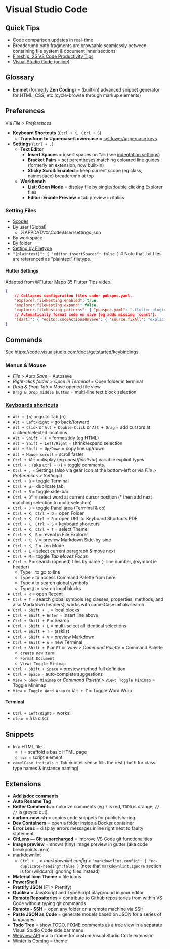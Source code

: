 # Visual Studio Code

## Quick Tips

* Code comparison updates in real-time
* Breadcrumb path fragments are browsable seamlessly between containing file system & document inner sections
* [Fireship: 25 VS Code Productivity Tips](https://www.youtube.com/watch?v=ifTF3ags0XI)
* [Visual Studio Code (online)](https://vscode.dev)

## Glossary

* **Emmet** (formerly **Zen Coding**) = (built-in) advanced snippet generator for HTML, CSS, etc (cycle-browse through markup elements)

## Preferences

Via _File > Preferences_.

* **Keyboard Shortcuts** (`Ctrl + K, Ctrl + S`)
  * **Transform to Uppercase/Lowercase** = [set lower/uppercase keys](https://stackoverflow.com/a/41688564/3559724)
* **Settings** (`Ctrl + ,`)
  * **Text Editor**
    * **Insert Spaces** = insert spaces on `Tab` (see [indentation settings](https://stackoverflow.com/a/29972553))
    * **Bracket Pairs** = set parentheses matching coloured line guides (formerly an extension, now built-in)
    * **Sticky Scroll: Enabled** = keep current scope (eg class, namespace) breadcrumb at top
  * **Workbench**
    * **List: Open Mode** = display file by single/double clicking Explorer files
    * **Editor: Enable Preview** = tab preview in italics

### Setting Files

* [Scopes](https://developer.hyvor.com/vscode-editing-settings-json)
* By user (Global)
  * %APPDATA%\Code\User\settings.json
* By workspace
* By folder
* [Setting by Filetype](https://code.visualstudio.com/docs/getstarted/settings#_language-specific-editor-settings)
* `"[plaintext]": { "editor.insertSpaces": false }`   # Note that .txt files are referenced as "plaintext" filetype.

#### Flutter Settings

Adapted from @Flutter Mapp 35 Flutter Tips video.

```json
{
    // Collapses configuration files under pubspec.yaml.
    "explorer.fileNesting.enabled": true,
    "explorer.fileNesting.expand": false,
    "explorer.fileNesting.patterns": { "pubspec.yaml": ".flutter-plugins, .flutter-plugins-dependencies, .gitignore, .packages, .metadata, pubspec.lock, analysis_options.yaml, todoapp.iml" },
    // Automatically format code on save (eg adds missing 'const').
    "[dart]": { "editor.codeActionsOnSave": { "source.fixAll": "explicit" }, }
}
```

## Commands

See <https://code.visualstudio.com/docs/getstarted/keybindings>

### Menus & Mouse

* _File > Auto Save_ = Autosave
* _Right-click folder > Open in Terminal_ = Open folder in terminal
* _Drag & Drop Tab_ = Move opened file view
* `Drag & Drop middle button` = multi-line text block selection

### [Keyboards shortcuts](https://code.visualstudio.com/shortcuts/keyboard-shortcuts-windows.pdf)

* `Alt + {n}` = go to Tab {n}
* `Alt + Left/Right` = go back/forward
* `Alt + Click` or `Alt + Double-Click` or `Alt + Drag` = add cursors at clicked/selected locations
* `Alt + Shift + F` = format/tidy (eg HTML)
* `Alt + Shift + Left/Right` = shrink/expand selection
* `Alt + Shift + Up/Down` = copy line up/down
* `Alt + Mouse scroll` = scroll faster
* `Ctrl + Alt` = display (eg _const_/_final_/_var_) variable explicit types
* `Ctrl + :` (aka `Ctrl + /`) = toggle comments
* `Ctrl + ,` = Settings (also via gear icon at the bottom-left or via _File > Preferences > Settings_)
* `Ctrl + ù` = toggle Terminal
* `Ctrl + µ` = duplicate tab
* `Ctrl + B` = toggle side-bar
* `Ctrl + D`\* = select word at current cursor position (\* then add next matching selection to multi-selection)
* `Ctrl + J` = toggle Panel area (Terminal & co)
* `Ctrl + K, Ctrl + O` = open Folder
* `Ctrl + K, Ctrl + R` = open URL to Keyboard Shortcuts PDF
* `Ctrl + K, Ctrl + S` = keyboard shortcuts
* `Ctrl + K, Ctrl + T` = select Theme
* `Ctrl + K, R` = reveal in File Explorer
* `Ctrl + K, V` = preview Markdown Side-by-side
* `Ctrl + K, Z` = zen Mode
* `Ctrl + L` = select current paragraph & move next
* `Ctrl + M` = toggle _Tab Moves Focus_
* `Ctrl + P` = search (opened) files by name (`:` line number, `@` symbol ie header)
  * Type `:` to go to line
  * Type `>` to access Command Palette from here
  * Type `#` to search global symbols
  * Type `@` to search local blocks
* `Ctrl + R` = open Recent
* `Ctrl + T` = search global symbols (eg classes, properties, methods, and also Markdown headers), works with camelCase initials search
* `Ctrl + Shift + .` = local blocks
* `Ctrl + Shift + Enter` = Insert line above
* `Ctrl + Shift + F` = Search
* `Ctrl + Shift + L` = multi-select all identical selections
* `Ctrl + Shift + T` = tasklist
* `Ctrl + Shift + V` = preview Markdown
* `Ctrl + Shift + ù` = new Terminal
* `Ctrl + Shift + P` or `F1` or _View > Command Palette_ = Command Palette
  * `create new term`
  * `Format Document`
  * `View: Toggle Minimap`
* `Ctrl + Shift + Space` = preview method full definition
* `Ctrl + Space` = auto-complete suggestions
* `View > Show Minimap` or _Command Palette_ > `View: Toggle Minimap` = Toggle Minimap
* `View > Toggle Word Wrap` or `Alt + Z` = Toggle Word Wrap

#### Terminal

* `Ctrl + Left/Right` = works!
* `clear` = à la clscr

## Snippets

* In a HTML file
  * `!` = scaffold a basic HTML page
  * `scr` = script element
* `camelCase initials + Tab` => intellisense fills the rest ( both for class type names & instance naming)

## Extensions

* **Add jsdoc comments**
* **Auto Rename Tag**
* **Better Comments** = colorize comments (eg `!` is red, `TODO` is orange, `// //` is greyed out)
* **carbon-now-sh** = copies code snippets for public/sharing
* **Dev Containers** = open a folder inside a Docker container
* **Error Lens** = display errors messages inline right next to faulty statement
* **GitLens — Git supercharged** = improve VS Code git functionalities
* **Image preview** = shows (tiny) image preview in gutter (aka code breakpoints area)
* [markdownlint](https://github.com/DavidAnson/vscode-markdownlint#configure)
  * `Ctrl + ,` > _markdownlint config_ > `"markdownlint.config": { "no-duplicate-heading":false }` (note that `markdownlint.ignore` section is for (wildcard) ignoring files instead)
* **Material Icon Theme** = file icons
* **PowerShell**
* **Prettify JSON** (F1 > Prettify)
* **Quokka** = JavaScript and TypeScript playground in your editor
* **Remote Repositories** = contribute to Github repositories from within VS Code without typing git commands
* **Remote - SSH** = open any folder on a remote machine via SSH
* **Paste JSON as Code** = generate models based on JSON for a series of languages
* **Todo Tree** = show TODO, FIXME comments as a tree view in a separate Visual Studio Code side bar menu
* [Webview API](https://code.visualstudio.com/api/extension-guides/webview) = à la iframe for custom Visual Studio Code extension
* [Winter is Coming](https://github.com/johnpapa/vscode-winteriscoming) = theme
